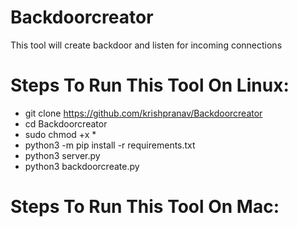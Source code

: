 # Backdoorcreator
This tool will create backdoor and listen for incoming connections

# Steps To Run This Tool On Linux:
- git clone https://github.com/krishpranav/Backdoorcreator
- cd Backdoorcreator
- sudo chmod +x *
- python3 -m pip install -r requirements.txt
- python3 server.py
- python3 backdoorcreate.py

# Steps To Run This Tool On Mac:
